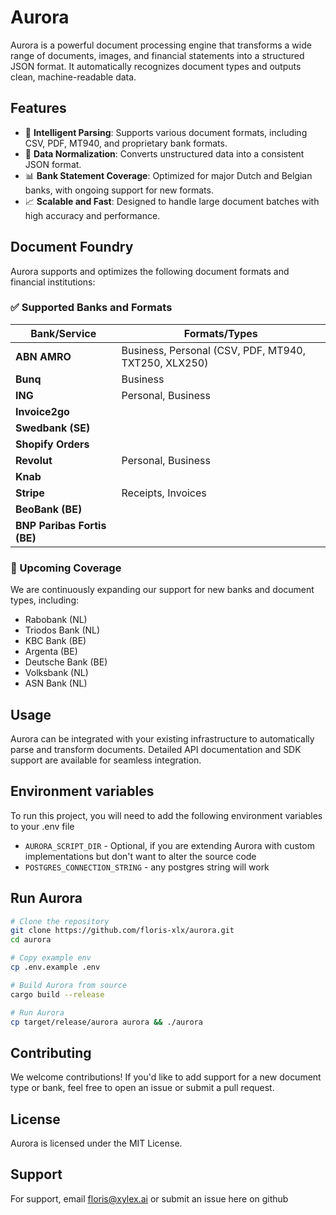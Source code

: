 # Aurora

Aurora is a powerful document processing engine that transforms a wide range of documents, images, and financial statements into a structured JSON format. It automatically recognizes document types and outputs clean, machine-readable data.

## Features

- 🧠 **Intelligent Parsing**: Supports various document formats, including CSV, PDF, MT940, and proprietary bank formats.
- 🔄 **Data Normalization**: Converts unstructured data into a consistent JSON format.
- 📊 **Bank Statement Coverage**: Optimized for major Dutch and Belgian banks, with ongoing support for new formats.
- 📈 **Scalable and Fast**: Designed to handle large document batches with high accuracy and performance.

## Document Foundry

Aurora supports and optimizes the following document formats and financial institutions:

### ✅ Supported Banks and Formats

| Bank/Service            | Formats/Types                          |
|-------------------------|----------------------------------------|
| **ABN AMRO**            | Business, Personal (CSV, PDF, MT940, TXT250, XLX250) |
| **Bunq**                | Business                               |
| **ING**                 | Personal, Business                     |
| **Invoice2go**          |                                        |
| **Swedbank (SE)**       |                                        |
| **Shopify Orders**      |                                        |
| **Revolut**             | Personal, Business                     |
| **Knab**                |                                        |
| **Stripe**              | Receipts, Invoices                     |
| **BeoBank (BE)**        |                                        |
| **BNP Paribas Fortis (BE)** |                                    |

### 📌 Upcoming Coverage

We are continuously expanding our support for new banks and document types, including:

- Rabobank (NL)
- Triodos Bank (NL)
- KBC Bank (BE)
- Argenta (BE)
- Deutsche Bank (BE)
- Volksbank (NL)
- ASN Bank (NL)

## Usage

Aurora can be integrated with your existing infrastructure to automatically parse and transform documents. Detailed API documentation and SDK support are available for seamless integration.

## Environment variables

To run this project, you will need to add the following environment variables to your .env file

- `AURORA_SCRIPT_DIR` - Optional, if you are extending Aurora with custom implementations but don't want to alter the source code 
- `POSTGRES_CONNECTION_STRING` - any postgres string will work 



## Run Aurora
```bash
# Clone the repository
git clone https://github.com/floris-xlx/aurora.git
cd aurora

# Copy example env
cp .env.example .env

# Build Aurora from source
cargo build --release

# Run Aurora
cp target/release/aurora aurora && ./aurora
```

## Contributing

We welcome contributions! If you'd like to add support for a new document type or bank, feel free to open an issue or submit a pull request.

## License

Aurora is licensed under the MIT License.

## Support

For support, email floris@xylex.ai or submit an issue here on github
